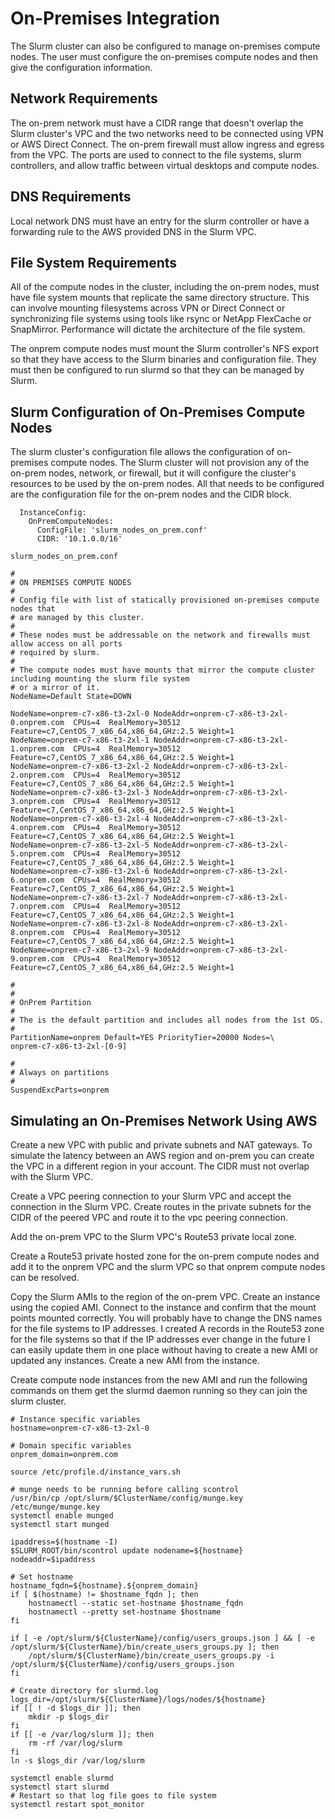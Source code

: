 # On-Premises Integration

The Slurm cluster can also be configured to manage on-premises compute nodes.
The user must configure the on-premises compute nodes and then give the configuration information.

## Network Requirements

The on-prem network must have a CIDR range that doesn't overlap the Slurm cluster's VPC and the two networks
need to be connected using VPN or AWS Direct Connect.
The on-prem firewall must allow ingress and egress from the VPC.
The ports are used to connect to the file systems, slurm controllers, and allow traffic between virtual desktops and compute nodes.

## DNS Requirements

Local network DNS must have an entry for the slurm controller or have a forwarding rule to the AWS provided DNS in the Slurm VPC.

## File System Requirements

All of the compute nodes in the cluster, including the on-prem nodes, must have file system mounts that replicate the same directory structure.
This can involve mounting filesystems across VPN or Direct Connect or synchronizing file systems using tools like rsync or NetApp FlexCache or SnapMirror.
Performance will dictate the architecture of the file system.

The onprem compute nodes must mount the Slurm controller's NFS export so that they have access to the Slurm binaries and configuration file.
They must then be configured to run slurmd so that they can be managed by Slurm.

## Slurm Configuration of On-Premises Compute Nodes

The slurm cluster's configuration file allows the configuration of on-premises compute nodes.
The Slurm cluster will not provision any of the on-prem nodes, network, or firewall, but it will configure
the cluster's resources to be used by the on-prem nodes.
All that needs to be configured are the configuration file for the on-prem nodes and the CIDR block.

```
  InstanceConfig:
    OnPremComputeNodes:
      ConfigFile: 'slurm_nodes_on_prem.conf'
      CIDR: '10.1.0.0/16'
```

`slurm_nodes_on_prem.conf`

```
#
# ON PREMISES COMPUTE NODES
#
# Config file with list of statically provisioned on-premises compute nodes that
# are managed by this cluster.
#
# These nodes must be addressable on the network and firewalls must allow access on all ports
# required by slurm.
#
# The compute nodes must have mounts that mirror the compute cluster including mounting the slurm file system
# or a mirror of it.
NodeName=Default State=DOWN

NodeName=onprem-c7-x86-t3-2xl-0 NodeAddr=onprem-c7-x86-t3-2xl-0.onprem.com  CPUs=4  RealMemory=30512   Feature=c7,CentOS_7_x86_64,x86_64,GHz:2.5 Weight=1
NodeName=onprem-c7-x86-t3-2xl-1 NodeAddr=onprem-c7-x86-t3-2xl-1.onprem.com  CPUs=4  RealMemory=30512   Feature=c7,CentOS_7_x86_64,x86_64,GHz:2.5 Weight=1
NodeName=onprem-c7-x86-t3-2xl-2 NodeAddr=onprem-c7-x86-t3-2xl-2.onprem.com  CPUs=4  RealMemory=30512   Feature=c7,CentOS_7_x86_64,x86_64,GHz:2.5 Weight=1
NodeName=onprem-c7-x86-t3-2xl-3 NodeAddr=onprem-c7-x86-t3-2xl-3.onprem.com  CPUs=4  RealMemory=30512   Feature=c7,CentOS_7_x86_64,x86_64,GHz:2.5 Weight=1
NodeName=onprem-c7-x86-t3-2xl-4 NodeAddr=onprem-c7-x86-t3-2xl-4.onprem.com  CPUs=4  RealMemory=30512   Feature=c7,CentOS_7_x86_64,x86_64,GHz:2.5 Weight=1
NodeName=onprem-c7-x86-t3-2xl-5 NodeAddr=onprem-c7-x86-t3-2xl-5.onprem.com  CPUs=4  RealMemory=30512   Feature=c7,CentOS_7_x86_64,x86_64,GHz:2.5 Weight=1
NodeName=onprem-c7-x86-t3-2xl-6 NodeAddr=onprem-c7-x86-t3-2xl-6.onprem.com  CPUs=4  RealMemory=30512   Feature=c7,CentOS_7_x86_64,x86_64,GHz:2.5 Weight=1
NodeName=onprem-c7-x86-t3-2xl-7 NodeAddr=onprem-c7-x86-t3-2xl-7.onprem.com  CPUs=4  RealMemory=30512   Feature=c7,CentOS_7_x86_64,x86_64,GHz:2.5 Weight=1
NodeName=onprem-c7-x86-t3-2xl-8 NodeAddr=onprem-c7-x86-t3-2xl-8.onprem.com  CPUs=4  RealMemory=30512   Feature=c7,CentOS_7_x86_64,x86_64,GHz:2.5 Weight=1
NodeName=onprem-c7-x86-t3-2xl-9 NodeAddr=onprem-c7-x86-t3-2xl-9.onprem.com  CPUs=4  RealMemory=30512   Feature=c7,CentOS_7_x86_64,x86_64,GHz:2.5 Weight=1

#
#
# OnPrem Partition
#
# The is the default partition and includes all nodes from the 1st OS.
#
PartitionName=onprem Default=YES PriorityTier=20000 Nodes=\
onprem-c7-x86-t3-2xl-[0-9]

#
# Always on partitions
#
SuspendExcParts=onprem

```

## Simulating an On-Premises Network Using AWS

Create a new VPC with public and private subnets and NAT gateways.
To simulate the latency between an AWS region and on-prem you can create the VPC in a different region in your account.
The CIDR must not overlap with the Slurm VPC.

Create a VPC peering connection to your Slurm VPC and accept the connection in the Slurm VPC.
Create routes in the private subnets for the CIDR of the peered VPC and route it to the vpc peering connection.

Add the on-prem VPC to the Slurm VPC's Route53 private local zone.

Create a Route53 private hosted zone for the on-prem compute nodes and add it to the onprem VPC and the slurm VPC so that onprem compute nodes
can be resolved.

Copy the Slurm AMIs to the region of the on-prem VPC.
Create an instance using the copied AMI.
Connect to the instance and confirm that the mount points mounted correctly.
You will probably have to change the DNS names for the file systems to IP addresses.
I created A records in the Route53 zone for the file systems so that if the IP addresses ever change in the future I can easily update them in one place without having to create a new AMI or updated any instances.
Create a new AMI from the instance.

Create compute node instances from the new AMI and run the following commands on them get the slurmd daemon running so
they can join the slurm cluster.

```
# Instance specific variables
hostname=onprem-c7-x86-t3-2xl-0

# Domain specific variables
onprem_domain=onprem.com

source /etc/profile.d/instance_vars.sh

# munge needs to be running before calling scontrol
/usr/bin/cp /opt/slurm/$ClusterName/config/munge.key /etc/munge/munge.key
systemctl enable munged
systemctl start munged

ipaddress=$(hostname -I)
$SLURM_ROOT/bin/scontrol update nodename=${hostname} nodeaddr=$ipaddress

# Set hostname
hostname_fqdn=${hostname}.${onprem_domain}
if [ $(hostname) != $hostname_fqdn ]; then
    hostnamectl --static set-hostname $hostname_fqdn
    hostnamectl --pretty set-hostname $hostname
fi

if [ -e /opt/slurm/${ClusterName}/config/users_groups.json ] && [ -e /opt/slurm/${ClusterName}/bin/create_users_groups.py ]; then
    /opt/slurm/${ClusterName}/bin/create_users_groups.py -i /opt/slurm/${ClusterName}/config/users_groups.json
fi

# Create directory for slurmd.log
logs_dir=/opt/slurm/${ClusterName}/logs/nodes/${hostname}
if [[ ! -d $logs_dir ]]; then
    mkdir -p $logs_dir
fi
if [[ -e /var/log/slurm ]]; then
    rm -rf /var/log/slurm
fi
ln -s $logs_dir /var/log/slurm

systemctl enable slurmd
systemctl start slurmd
# Restart so that log file goes to file system
systemctl restart spot_monitor
```
